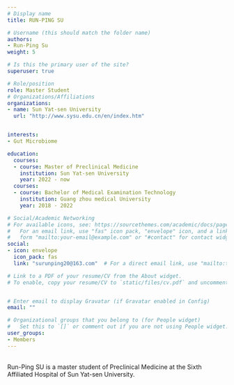 ```yaml
---
# Display name
title: RUN-PING SU

# Username (this should match the folder name)
authors:
- Run-Ping Su
weight: 5

# Is this the primary user of the site?
superuser: true

# Role/position
role: Master Student
# Organizations/Affiliations
organizations:
- name: Sun Yat-sen University
  url: "http://www.sysu.edu.cn/en/index.htm"


interests:
- Gut Microbiome

education:
  courses:
  - course: Master of Preclinical Medicine
    institution: Sun Yat-sen University
    year: 2022 - now
  courses:
  - course: Bachelor of Medical Examination Technology
    institution: Guang zhou medical University
    year: 2018 - 2022

# Social/Academic Networking
# For available icons, see: https://sourcethemes.com/academic/docs/page-builder/#icons
#   For an email link, use "fas" icon pack, "envelope" icon, and a link in the
#   form "mailto:your-email@example.com" or "#contact" for contact widget.
social:
- icon: envelope
  icon_pack: fas
  link: "surunping20@163.com"  # For a direct email link, use "mailto:test@example.org".

# Link to a PDF of your resume/CV from the About widget.
# To enable, copy your resume/CV to `static/files/cv.pdf` and uncomment the lines below.


# Enter email to display Gravatar (if Gravatar enabled in Config)
email: ""

# Organizational groups that you belong to (for People widget)
#   Set this to `[]` or comment out if you are not using People widget.
user_groups:
- Members
---
```

<br>
Run-Ping SU is a master student of Preclinical Medicine at the Sixth Affiliated Hospital of Sun Yat-sen University. 
